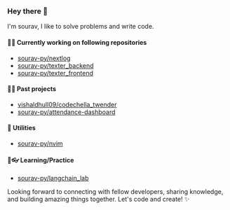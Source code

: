 ### Hey there 👋

I'm sourav, I like to solve problems and write code.

#### 👨‍💻 Currently working on following repositories
- [sourav-py/nextlog](https://github.com/sourav-py/nextlog) 
- [sourav-py/texter_backend](https://github.com/sourav-py/texter_backend) 
- [sourav-py/texter_frontend](https://github.com/sourav-py/texter_frontend) 

#### 👨‍💻 Past projects
- [vishaldhull09/codechella_twender](https://github.com/vishaldhull09/codechella_twender) 
- [sourav-py/attendance-dashboard](https://github.com/sourav-py/attendance-dashboard)

#### 🧰 Utilities
- [sourav-py/nvim](https://github.com/sourav-py/nvim) 

#### 📗👓 Learning/Practice
- [sourav-py/langchain_lab](https://github.com/sourav-py/langchain_lab)

Looking forward to connecting with fellow developers, sharing knowledge, and building amazing things together. Let's code and create! ✨






